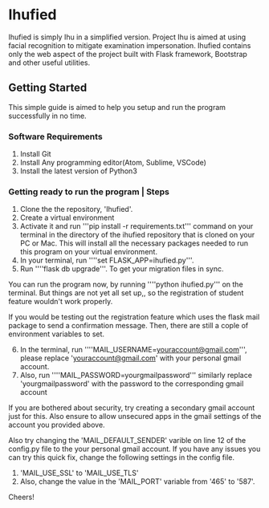 # Ihufied
Ihufied is simply Ihu in a simplified version. Project Ihu is aimed at using facial recognition to mitigate examination impersonation. Ihufied contains only the web aspect of the project built with Flask framework, Bootstrap and other useful utilities.

## Getting Started
This simple guide is aimed to help you setup and run the program successfully in no time.

### Software Requirements
1. Install Git
2. Install Any programming editor(Atom, Sublime, VSCode)
3. Install the latest version of Python3

### Getting ready to run the program | Steps
1. Clone the the repository, 'Ihufied'.
2. Create a virtual environment
3. Activate it and run '''pip install -r requirements.txt''' command on your terminal in the directory of the ihufied repository that is cloned on your PC or Mac. This will install all the necessary packages needed to run this program on your virtual environment.
4. In your terminal, run ''''set FLASK_APP=ihufied.py'''.
5. Run ''''flask db upgrade'''. To get your migration files in sync.

You can run the program now, by running ''''python ihufied.py''' on the terminal. But things are not yet all set up,, so the registration of student feature wouldn't work properly.

If you would be testing out the registration feature which uses the flask mail package to send a confirmation message. Then, there are still a cople of environment variables to set.

6. In the terminal, run ''''MAIL_USERNAME=youraccount@gmail.com''', please replace 'youraccount@gmail.com' with your personal gmail account.
7. Also, run ''''MAIL_PASSWORD=yourgmailpassword''' similarly replace 'yourgmailpassword' with the password to the corresponding gmail account

If you are bothered about security, try creating a secondary gmail account just for this. Also ensure to allow unsecured apps in the gmail settings of the account you provided above.

Also try changing the 'MAIL_DEFAULT_SENDER' varible on line 12 of the config.py file to the your personal gmail account. If you have any issues you can try this quick fix, change the following settings in the config file.
1. 'MAIL_USE_SSL' to 'MAIL_USE_TLS'
2. Also, change the value in the 'MAIL_PORT' variable from '465' to '587'.

Cheers!

